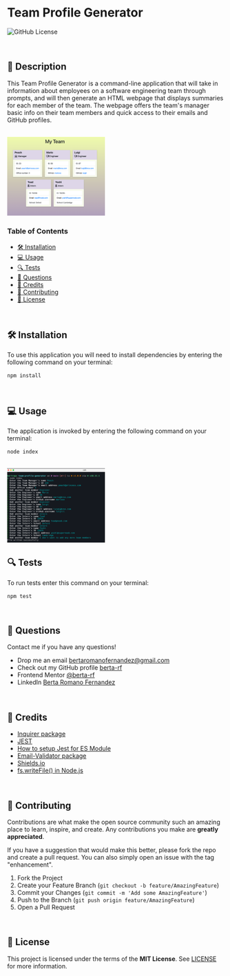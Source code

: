 # Team Profile Generator


![GitHub License](https://img.shields.io/badge/License-MIT-yellow.svg)

</br>

## 🎯 Description
This Team Profile Generator is a command-line application that will take in information about employees on a software engineering team through prompts, and will then generate an HTML webpage that displays summaries for each member of the team. The webpage offers the team's manager basic info on their team members and quick access to their emails and GitHub profiles.

</br>

<img src="./assets/images/webScreenshot.png"  width="45%" height="15%">

</br>

### Table of Contents

- [🛠 Installation](#-installation)
- [💻 Usage](#-usage)
- [🔍 Tests](#-tests)
- [💬 Questions](#-questions)
- [🤝 Credits](#-credits)
- [💪 Contributing](#-contributing)
- [📖 License](#-license)


</br>

## 🛠 Installation

To use this application you will need to install dependencies by entering the following command on your terminal:

```
npm install
```

</br>

## 💻 Usage

The application is invoked by entering the following command on your terminal:

```
node index
```

</br>

<img src="./assets/images/screenshot.png"  width="45%" height="15%">

</br>

## 🔍 Tests

To run tests enter this command on your terminal:

```
npm test
```

</br>

## 💬 Questions

Contact me if you have any questions!

- Drop me an email [bertaromanofernandez@gmail.com](mailto:bertaromanofernandez@gmail.com)
- Check out my GitHub profile [berta-rf](https://github.com/berta-rf)
- Frontend Mentor [@berta-rf](https://www.frontendmentor.io/profile/)
- LinkedIn [Berta Romano Fernandez](https://www.linkedin.com/in/berta-romano-fernandez-85a51117a/)

</br>

## 🤝 Credits

* [Inquirer package](https://www.npmjs.com/package/inquirer)
* [JEST](https://jestjs.io/docs/getting-started)
* [How to setup Jest for ES Module](https://how-to.dev/how-to-set-up-jest-for-es-module)
* [Email-Validator package](https://www.npmjs.com/package/email-validator)
* [Shields.io](https://shields.io/)
* [fs.writeFile() in Node.js](https://www.geeksforgeeks.org/node-js-fs-writefile-method/)

</br>

## 💪 Contributing

Contributions are what make the open source community such an amazing place to learn, inspire, and create. Any contributions you make are **greatly appreciated**.

If you have a suggestion that would make this better, please fork the repo and create a pull request. You can also simply open an issue with the tag "enhancement".

1. Fork the Project
2. Create your Feature Branch (`git checkout -b feature/AmazingFeature`)
3. Commit your Changes (`git commit -m 'Add some AmazingFeature'`)
4. Push to the Branch (`git push origin feature/AmazingFeature`)
5. Open a Pull Request

</br>

## 📖 License

This project is licensed under the terms of the **MIT License**. See [LICENSE](LICENSE) for more information.

 